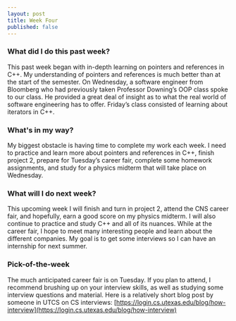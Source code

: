 ```yaml
---
layout: post
title: Week Four
published: false
---
```


### What did I do this past week?
This past week began with in-depth learning on pointers and references in C++. My understanding of pointers and references is much better than at the start of the semester. On Wednesday, a software engineer from Bloomberg who had previously taken Professor Downing’s OOP class spoke to our class. He provided a great deal of insight as to what the real world of software engineering has to offer. Friday’s class consisted of learning about iterators in C++.

### What's in my way?
My biggest obstacle is having time to complete my work each week. I need to practice and learn more about pointers and references in C++, finish project 2, prepare for Tuesday’s career fair, complete some homework assignments, and study for a physics midterm that will take place on Wednesday.

### What will I do next week?
This upcoming week I will finish and turn in project 2, attend the CNS career fair, and hopefully, earn a good score on my physics midterm. I will also continue to practice and study C++ and all of its nuances. While at the career fair, I hope to meet many interesting people and learn about the different companies. My goal is to get some interviews so I can have an internship for next summer. 

### Pick-of-the-week
The much anticipated career fair is on Tuesday. If you plan to attend, I recommend brushing up on your interview skills, as well as studying some interview questions and material. Here is a relatively short blog post by someone in UTCS on CS interviews: [https://login.cs.utexas.edu/blog/how-interview](https://login.cs.utexas.edu/blog/how-interview) 
